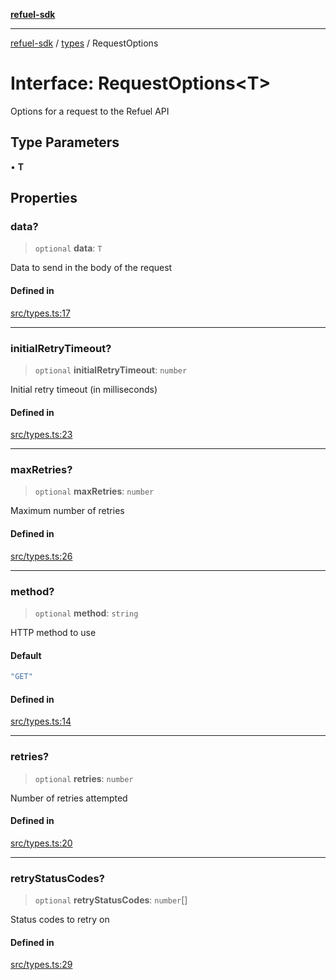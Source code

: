 [**refuel-sdk**](../../README.md)

***

[refuel-sdk](../../modules.md) / [types](../README.md) / RequestOptions

# Interface: RequestOptions\<T\>

Options for a request to the Refuel API

## Type Parameters

• **T**

## Properties

### data?

> `optional` **data**: `T`

Data to send in the body of the request

#### Defined in

[src/types.ts:17](https://github.com/refuel-ai/refuel-sdk/blob/1b12f0442d5e4e331bc7d9e4f1f5828e99232382/src/types.ts#L17)

***

### initialRetryTimeout?

> `optional` **initialRetryTimeout**: `number`

Initial retry timeout (in milliseconds)

#### Defined in

[src/types.ts:23](https://github.com/refuel-ai/refuel-sdk/blob/1b12f0442d5e4e331bc7d9e4f1f5828e99232382/src/types.ts#L23)

***

### maxRetries?

> `optional` **maxRetries**: `number`

Maximum number of retries

#### Defined in

[src/types.ts:26](https://github.com/refuel-ai/refuel-sdk/blob/1b12f0442d5e4e331bc7d9e4f1f5828e99232382/src/types.ts#L26)

***

### method?

> `optional` **method**: `string`

HTTP method to use

#### Default

```ts
"GET"
```

#### Defined in

[src/types.ts:14](https://github.com/refuel-ai/refuel-sdk/blob/1b12f0442d5e4e331bc7d9e4f1f5828e99232382/src/types.ts#L14)

***

### retries?

> `optional` **retries**: `number`

Number of retries attempted

#### Defined in

[src/types.ts:20](https://github.com/refuel-ai/refuel-sdk/blob/1b12f0442d5e4e331bc7d9e4f1f5828e99232382/src/types.ts#L20)

***

### retryStatusCodes?

> `optional` **retryStatusCodes**: `number`[]

Status codes to retry on

#### Defined in

[src/types.ts:29](https://github.com/refuel-ai/refuel-sdk/blob/1b12f0442d5e4e331bc7d9e4f1f5828e99232382/src/types.ts#L29)
